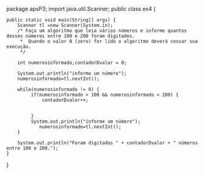 package apsP3;
 import java.util.Scanner;
public class ex4 {

	public static void main(String[] args) {
		Scanner tl =new Scanner(System.in);
		/* Faça um algoritmo que leia vários números e informe quantos desses números entre 100 e 200 foram digitados.
		 *  Quando o valor 0 (zero) for lido o algoritmo deverá cessar sua execução.
		 */

		int numerosinformado,contadorDvalor = 0;
		
		System.out.println("informe um número");
		numerosinformado=tl.nextInt();
		
		while(numerosinformado != 0) {
			 if(numerosinformado > 100 && numerosinformado < 200) {
				 contadorDvalor++;
				 
				 
			 }
			 System.out.println("informe um número");
				numerosinformado=tl.nextInt();
		}
		
		System.out.println("Foram digitados " + contadorDvalor + " números entre 100 e 200.");
	}

}

